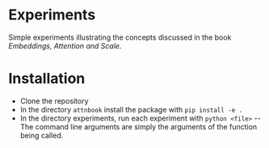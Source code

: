 # Experiments  

Simple experiments illustrating the concepts discussed in the book _Embeddings, Attention and Scale_.

# Installation

- Clone the repository
- In the directory `attnbook` install the package with `pip install -e .`
- In the directory experiments, run each experiment with `python <file>`
-- The command line arguments are simply the arguments of the function being called. 